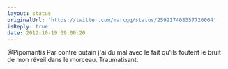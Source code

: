 ```yaml
---
layout: status
originalUrl: 'https://twitter.com/marcgg/status/259217408357720064'
isReply: true
date: 2012-10-19 09:00:20
---
```


@Pipomantis Par contre putain j'ai du mal avec le fait qu'ils foutent le bruit de mon réveil dans le morceau. Traumatisant.

